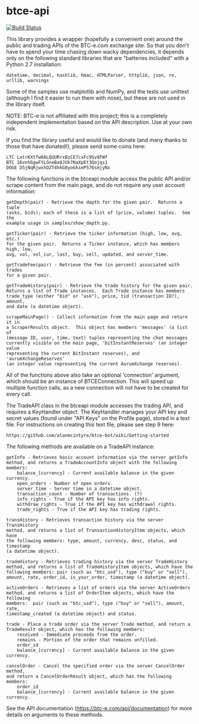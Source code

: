 btce-api
========

[![Build Status](https://travis-ci.org/codereclaimers/btce-api.png?branch=master)](https://travis-ci.org/codereclaimers/btce-api)

This library provides a wrapper (hopefully a convenient one) around the public
and trading APIs of the BTC-e.com exchange site.  So that you don't have to 
spend your time chasing down wacky dependencies, it depends only on the
following standard libraries that are "batteries included" with a Python 2.7
installation: 

    datetime, decimal, hashlib, hmac, HTMLParser, httplib, json, re, 
    urllib, warnings

Some of the samples use matplotlib and NumPy, and the tests use unittest
(although I find it easier to run them with nose), but these are not used 
in the library itself.

NOTE: BTC-e is not affiliated with this project; this is a completely 
independent implementation based on the API description.  Use at your own risk.

If you find the library useful and would like to donate (and many thanks to 
those that have donated!), please send some coins here:

    LTC LatrKXtfw66LQUURrxBzCE7cxFc9Sv8FWf
    BTC 16vnh6gwFYLGneBa8JUk7NaXpEt3Qojqs1
    DOGE D5jNqRjwxhDZT4hkG8yoGkseP576smjyNx

The following functions in the btceapi module access the public API and/or 
scrape content from the main page, and do not require any user account 
information:

    getDepth(pair) - Retrieve the depth for the given pair.  Returns a tuple 
    (asks, bids); each of these is a list of (price, volume) tuples.  See the
    example usage in samples/show_depth.py.

    getTicker(pair) - Retrieve the ticker information (high, low, avg, etc.)
    for the given pair.  Returns a Ticker instance, which has members high, low,
    avg, vol, vol_cur, last, buy, sell, updated, and server_time.

    getTradeFee(pair) - Retrieve the fee (in percent) associated with trades
    for a given pair.
    
    getTradeHistory(pair) - Retrieve the trade history for the given pair.  
    Returns a list of Trade instances.  Each Trade instance has members 
    trade_type (either "bid" or "ask"), price, tid (transaction ID?), amount, 
    and date (a datetime object).
    
    scrapeMainPage() - Collect information from the main page and return it in
    a ScraperResults object.  This object has members 'messages' (a list of 
    (message ID, user, time, text) tuples representing the chat messages 
    currently visible on the main page, 'bitInstantReserves' (an integer value
    representing the current BitInstant reserves), and 'aurumXchangeReserves'
    (an integer value representing the current AurumXchange reserves).
    
All of the functions above also take an optional 'connection' argument, which
should be an instance of BTCEConnection.  This will speed up multiple function
calls, as a new connection will not have to be created for every call.   

The TradeAPI class in the btceapi module accesses the trading API, and requires
a KeyHandler object.  The KeyHandler manages your API key and secret values 
(found under "API Keys" on the Profile page), stored in a text file. For 
instructions on creating this text file, please see step 9 here:

    https://github.com/alanmcintyre/btce-bot/wiki/Getting-started

The following methods are available on a TradeAPI instance:

    getInfo - Retrieves basic account information via the server getInfo 
    method, and returns a TradeAccountInfo object with the following members:
        balance_[currency] - Current available balance in the given currency.
        open_orders - Number of open orders.
        server_time - Server time in a datetime object.
        transaction_count - Number of transactions. (?)
        info_rights - True if the API key has info rights.
        withdraw_rights - True if the API key has withdrawal rights.
        trade_rights - True if the API key has trading rights.
        
    transHistory - Retrieves transaction history via the server TransHistory
    method, and returns a list of TransactionHistoryItem objects, which have
    the following members: type, amount, currency, desc, status, and timestamp
    (a datetime object).
    
    tradeHistory - Retrieves trading history via the server TradeHistory 
    method, and returns a list of TradeHistoryItem objects, which have the 
    following members: pair (such as "btc_usd"), type ("buy" or "sell"), 
    amount, rate, order_id, is_your_order, timestamp (a datetime object).

    activeOrders - Retrieves a list of orders via the server ActiveOrders 
    method, and returns a list of OrderItem objects, which have the following
    members:  pair (such as "btc_usd"), type ("buy" or "sell"), amount, rate, 
    timestamp_created (a datetime object) and status.

    trade - Place a trade order via the server Trade method, and return a 
    TradeResult object, which has the following members:
        received - Immediate proceeds from the order.
        remains - Portion of the order that remains unfilled.
        order_id 
        balance_[currency] - Current available balance in the given currency.
        
    cancelOrder - Cancel the specified order via the server CancelOrder method,
    and return a CancelOrderResult object, which has the following members:
        order_id 
        balance_[currency] - Current available balance in the given currency.
    
See the API documentation (https://btc-e.com/api/documentation) for more 
details on arguments to these methods.
